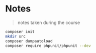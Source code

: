 # Notes

> notes taken during the course

<!-- https://gitignore.io -->
<!-- https://github.com/github/gitignore -->

```sh
composer init
mkdir src
composer dumpautoload
composer require phpunit/phpunit --dev
```
